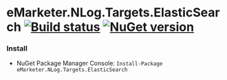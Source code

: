 # eMarketer.NLog.Targets.ElasticSearch  [![Build status](https://ci.appveyor.com/api/projects/status/r8a1umxlm3arjhqe?svg=true)](https://ci.appveyor.com/project/tekmaven/emarketer-nlog-targets-elasticsearch) [![NuGet version](https://badge.fury.io/nu/eMarketer.NLog.Targets.ElasticSearch.svg)](http://badge.fury.io/nu/eMarketer.NLog.Targets.ElasticSearch)

### Install
* NuGet Package Manager Console:  ```Install-Package eMarketer.NLog.Targets.ElasticSearch```  
